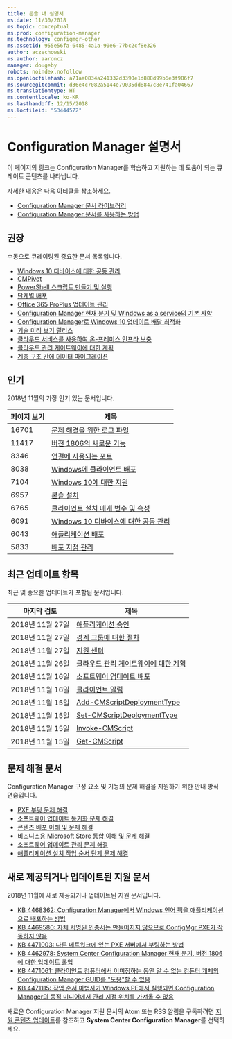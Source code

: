 ```yaml
---
title: 콘솔 내 설명서
ms.date: 11/30/2018
ms.topic: conceptual
ms.prod: configuration-manager
ms.technology: configmgr-other
ms.assetid: 955e56fa-6485-4a1a-90e6-77bc2cf8e326
author: aczechowski
ms.author: aaroncz
manager: dougeby
robots: noindex,nofollow
ms.openlocfilehash: a71aa0834a241332d3390e1d888d99b6e3f986f7
ms.sourcegitcommit: d36e4c7082a5144e79035dd8847c8e741fa04667
ms.translationtype: HT
ms.contentlocale: ko-KR
ms.lasthandoff: 12/15/2018
ms.locfileid: "53444572"
---
```

<!-- 
- Feature 1357546
- This page displays in-console, under the Community workspace, Documentation node. 
- Don't use any relative links; must be full https://docs.microsoft.com and language neutral
- Process: https://microsoft.sharepoint.com/teams/ConfigMgr/Documents/ContentPub/Data%20collection%20process%20for%20Feature%201357546%20In-console%20documentation.docx?web=1
-->


# <a name="configuration-manager-documentation"></a>Configuration Manager 설명서
이 페이지의 링크는 Configuration Manager를 학습하고 지원하는 데 도움이 되는 큐레이트 콘텐츠를 나타냅니다. 

자세한 내용은 다음 아티클을 참조하세요.
- [Configuration Manager 문서 라이브러리](https://docs.microsoft.com/sccm)  
- [Configuration Manager 문서를 사용하는 방법](https://docs.microsoft.com/sccm/core/understand/use-docs)



## <a name="recommended"></a>권장 
수동으로 큐레이팅된 중요한 문서 목록입니다.

- [Windows 10 디바이스에 대한 공동 관리](https://docs.microsoft.com/sccm/core/clients/manage/co-management-overview)  
- [CMPivot](https://docs.microsoft.com/sccm/core/servers/manage/cmpivot)  
- [PowerShell 스크립트 만들기 및 실행](https://docs.microsoft.com/sccm/apps/deploy-use/create-deploy-scripts)  
- [단계별 배포](https://docs.microsoft.com/sccm/osd/deploy-use/create-phased-deployment-for-task-sequence)  
- [Office 365 ProPlus 업데이트 관리](https://docs.microsoft.com/sccm/sum/deploy-use/manage-office-365-proplus-updates)  
- [Configuration Manager 현재 분기 및 Windows as a service의 기본 사항](https://docs.microsoft.com/sccm/core/understand/configuration-manager-and-windows-as-service)
- [Configuration Manager로 Windows 10 업데이트 배달 최적화](https://docs.microsoft.com/sccm/sum/deploy-use/optimize-windows-10-update-delivery)
- [기술 미리 보기 릴리스](https://docs.microsoft.com/sccm/core/get-started/technical-preview)
- [클라우드 서비스를 사용하여 온-프레미스 인프라 보충](https://docs.microsoft.com/sccm/core/understand/use-cloud-services)
- [클라우드 관리 게이트웨이에 대한 계획](https://docs.microsoft.com/sccm/core/clients/manage/plan-cloud-management-gateway)
- [계층 구조 간에 데이터 마이그레이션](https://docs.microsoft.com/sccm/core/migration/migrate-data-between-hierarchies)



## <a name="trending"></a>인기
2018년 11월의 가장 인기 있는 문서입니다.

 | 페이지 보기 | 제목 | 
 |------------|-------| 
 | 16701 | [문제 해결을 위한 로그 파일](https://docs.microsoft.com/sccm/core/plan-design/hierarchy/log-files) | 
 | 11417 | [버전 1806의 새로운 기능](https://docs.microsoft.com/sccm/core/plan-design/changes/whats-new-in-version-1806) | 
 | 8346 | [연결에 사용되는 포트](https://docs.microsoft.com/sccm/core/plan-design/hierarchy/ports) | 
 | 8038 | [Windows에 클라이언트 배포](https://docs.microsoft.com/sccm/core/clients/deploy/deploy-clients-to-windows-computers) | 
 | 7104 | [Windows 10에 대한 지원](https://docs.microsoft.com/sccm/core/plan-design/configs/support-for-windows-10) | 
 | 6957 | [콘솔 설치](https://docs.microsoft.com/sccm/core/servers/deploy/install/install-consoles) | 
 | 6765 | [클라이언트 설치 매개 변수 및 속성](https://docs.microsoft.com/sccm/core/clients/deploy/about-client-installation-properties) | 
 | 6091 | [Windows 10 디바이스에 대한 공동 관리](https://docs.microsoft.com/sccm/core/clients/manage/co-management-overview) | 
 | 6043 | [애플리케이션 배포](https://docs.microsoft.com/sccm/apps/deploy-use/deploy-applications) | 
 | 5833 | [배포 지점 관리](https://docs.microsoft.com/sccm/core/servers/deploy/configure/install-and-configure-distribution-points) | 



## <a name="recently-updated"></a>최근 업데이트 항목
최근 및 중요한 업데이트가 포함된 문서입니다.

 | 마지막 검토 | 제목 | 
 |---------------|-------|
 | 2018년 11월 27일 | [애플리케이션 승인](https://docs.microsoft.com/sccm/apps/deploy-use/app-approval) | 
 | 2018년 11월 27일 | [경계 그룹에 대한 절차](https://docs.microsoft.com/sccm/core/servers/deploy/configure/boundary-group-procedures) | 
 | 2018년 11월 27일 | [지원 센터](https://docs.microsoft.com/sccm/core/support/support-center) | 
 | 2018년 11월 26일 | [클라우드 관리 게이트웨이에 대한 계획](https://docs.microsoft.com/sccm/core/clients/manage/cmg/plan-cloud-management-gateway) | 
 | 2018년 11월 16일 | [소프트웨어 업데이트 배포](https://docs.microsoft.com/sccm/sum/deploy-use/deploy-software-updates) | 
 | 2018년 11월 16일 | [클라이언트 알림](https://docs.microsoft.com/sccm/core/clients/manage/client-notification) | 
 | 2018년 11월 15일 | [Add-CMScriptDeploymentType](https://docs.microsoft.com/powershell/module/configurationmanager/add-cmscriptdeploymenttype) | 
 | 2018년 11월 15일 | [Set-CMScriptDeploymentType](https://docs.microsoft.com/powershell/module/configurationmanager/set-cmscriptdeploymenttype) | 
 | 2018년 11월 15일 | [Invoke-CMScript](https://docs.microsoft.com/powershell/module/configurationmanager/invoke-cmscript) | 
 | 2018년 11월 15일 | [Get-CMScript](https://docs.microsoft.com/powershell/module/configurationmanager/get-cmscript) | 



## <a name="troubleshooting-articles"></a>문제 해결 문서
Configuration Manager 구성 요소 및 기능의 문제 해결을 지원하기 위한 안내 방식 연습입니다.

- [PXE 부팅 문제 해결](https://support.microsoft.com/help/4468612)
- [소프트웨어 업데이트 동기화 문제 해결](https://support.microsoft.com/help/10059)
- [콘텐츠 배포 이해 및 문제 해결](https://support.microsoft.com/help/4000401)
- [비즈니스용 Microsoft Store 통합 이해 및 문제 해결](https://support.microsoft.com/help/4010214)
- [소프트웨어 업데이트 관리 문제 해결](https://support.microsoft.com/help/10680)
- [애플리케이션 설치 작업 순서 단계 문제 해결](https://support.microsoft.com/help/18408/)



## <a name="new-and-updated-support-articles"></a>새로 제공되거나 업데이트된 지원 문서
2018년 11월에 새로 제공되거나 업데이트된 지원 문서입니다.

- [KB 4468362: Configuration Manager에서 Windows 언어 팩을 애플리케이션으로 배포하는 방법](https://support.microsoft.com/help/4468362)
- [KB 4469580: 자체 서명된 인증서는 만들어지지 않으므로 ConfigMgr PXE가 작동하지 않음](https://support.microsoft.com/help/4469580/)
- [KB 4471003: 다른 네트워크에 있는 PXE 서버에서 부팅하는 방법](https://support.microsoft.com/help/4471003)
- [KB 4462978: System Center Configuration Manager 현재 분기, 버전 1806에 대한 업데이트 롤업](https://support.microsoft.com/help/4462978)
- [KB 4471061: 클라이언트 컴퓨터에서 이미징하는 동안 알 수 없는 컴퓨터 개체의 Configuration Manager GUID를 "도용"할 수 있음](https://support.microsoft.com/help/4471061)
- [KB 4471115: 작업 순서 마법사가 Windows PE에서 실행되면 Configuration Manager의 동적 미디어에서 관리 지점 위치를 가져올 수 없음](https://support.microsoft.com/help/4471115)


새로운 Configuration Manager 지원 문서의 Atom 또는 RSS 알림을 구독하려면 [지원 콘텐츠 업데이트](https://support.microsoft.com/help/4089498/)를 참조하고 **System Center Configuration Manager**를 선택하세요.  

